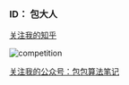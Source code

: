 ### ID： 包大人

[关注我的知乎](https://www.zhihu.com/people/bao-bao-12-67)

![competition](https://road-to-kaggle-grandmaster.vercel.app/api/badges/baomengjiao/competition)

[关注我的公众号：包包算法笔记](http://mp.weixin.qq.com/s?__biz=MzIwNDY1NTU5Mg==&mid=2247484129&idx=1&sn=757ca5f4ef611eb95b6e6d748823fb71&chksm=973d9c66a04a1570c630a846cabd8b2d5e24ae9d67ca87f4562fdd66808530e6978f675a1d26&scene=18#wechat_redirect)
